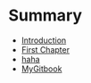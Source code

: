 # Summary

* [Introduction](README.md)
* [First Chapter](chapter1.md)
* [haha ](haha.md)
* [MyGitbook](mygitbook.md)

